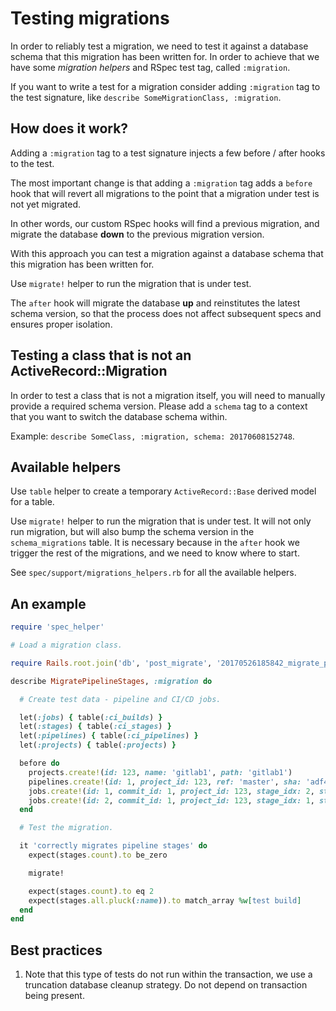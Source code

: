 # Testing migrations

In order to reliably test a migration, we need to test it against a database
schema that this migration has been written for. In order to achieve that we
have some _migration helpers_ and RSpec test tag, called `:migration`.

If you want to write a test for a migration consider adding `:migration` tag to
the test signature, like `describe SomeMigrationClass, :migration`.

## How does it work?

Adding a `:migration` tag to a test signature injects a few before / after
hooks to the test.

The most important change is that adding a `:migration` tag adds a `before`
hook that will revert all migrations to the point that a migration under test
is not yet migrated.

In other words, our custom RSpec hooks will find a previous migration, and
migrate the database **down** to the previous migration version.

With this approach you can test a migration against a database schema that this
migration has been written for.

Use `migrate!` helper to run the migration that is under test.

The `after` hook will migrate the database **up** and reinstitutes the latest
schema version, so that the process does not affect subsequent specs and
ensures proper isolation.

## Testing a class that is not an ActiveRecord::Migration

In order to test a class that is not a migration itself, you will need to
manually provide a required schema version. Please add a `schema` tag to a
context that you want to switch the database schema within.

Example: `describe SomeClass, :migration, schema: 20170608152748`.

## Available helpers

Use `table` helper to create a temporary `ActiveRecord::Base` derived model
for a table.

Use `migrate!` helper to run the migration that is under test. It will not only
run migration, but will also bump the schema version in the `schema_migrations`
table. It is necessary because in the `after` hook we trigger the rest of
the migrations, and we need to know where to start.

See `spec/support/migrations_helpers.rb` for all the available helpers.

## An example

```ruby
require 'spec_helper'

# Load a migration class.

require Rails.root.join('db', 'post_migrate', '20170526185842_migrate_pipeline_stages.rb')

describe MigratePipelineStages, :migration do

  # Create test data - pipeline and CI/CD jobs.

  let(:jobs) { table(:ci_builds) }
  let(:stages) { table(:ci_stages) }
  let(:pipelines) { table(:ci_pipelines) }
  let(:projects) { table(:projects) }

  before do
    projects.create!(id: 123, name: 'gitlab1', path: 'gitlab1')
    pipelines.create!(id: 1, project_id: 123, ref: 'master', sha: 'adf43c3a')
    jobs.create!(id: 1, commit_id: 1, project_id: 123, stage_idx: 2, stage: 'build')
    jobs.create!(id: 2, commit_id: 1, project_id: 123, stage_idx: 1, stage: 'test')
  end

  # Test the migration.

  it 'correctly migrates pipeline stages' do
    expect(stages.count).to be_zero

    migrate!

    expect(stages.count).to eq 2
    expect(stages.all.pluck(:name)).to match_array %w[test build]
  end
end
```

## Best practices

1. Note that this type of tests do not run within the transaction, we use
a truncation database cleanup strategy. Do not depend on transaction being
present.
